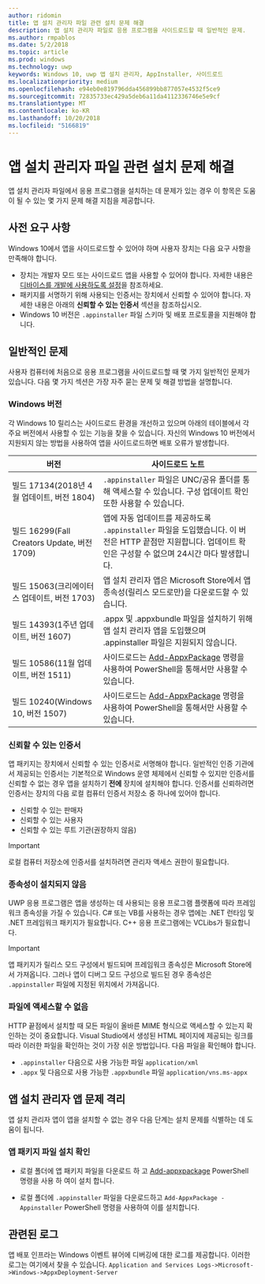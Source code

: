 ```yaml
---
author: ridomin
title: 앱 설치 관리자 파일 관련 설치 문제 해결
description: 앱 설치 관리자 파일로 응용 프로그램을 사이드로드할 때 일반적인 문제.
ms.author: rmpablos
ms.date: 5/2/2018
ms.topic: article
ms.prod: windows
ms.technology: uwp
keywords: Windows 10, uwp 앱 설치 관리자, AppInstaller, 사이드로드
ms.localizationpriority: medium
ms.openlocfilehash: e94eb0e819796dda456899bb877057e4532f5ce9
ms.sourcegitcommit: 72835733ec429a5deb6a11da4112336746e5e9cf
ms.translationtype: MT
ms.contentlocale: ko-KR
ms.lasthandoff: 10/20/2018
ms.locfileid: "5166819"
---
```

# <a name="troubleshoot-installation-issues-with-the-app-installer-file"></a>앱 설치 관리자 파일 관련 설치 문제 해결

앱 설치 관리자 파일에서 응용 프로그램을 설치하는 데 문제가 있는 경우 이 항목은 도움이 될 수 있는 몇 가지 문제 해결 지침을 제공합니다.

## <a name="prerequisites"></a>사전 요구 사항

Windows 10에서 앱을 사이드로드할 수 있어야 하며 사용자 장치는 다음 요구 사항을 만족해야 합니다.

- 장치는 개발자 모드 또는 사이드로드 앱을 사용할 수 있어야 합니다. 자세한 내용은 [디바이스를 개발에 사용하도록 설정](https://docs.microsoft.com/windows/uwp/get-started/enable-your-device-for-development)을 참조하세요.
- 패키지를 서명하기 위해 사용되는 인증서는 장치에서 신뢰할 수 있어야 합니다. 자세한 내용은 아래의 **신뢰할 수 있는 인증서** 섹션을 참조하십시오.
- Windows 10 버전은 `.appinstaller` 파일 스키마 및 배포 프로토콜을 지원해야 합니다.

## <a name="common-issues"></a>일반적인 문제

사용자 컴퓨터에 처음으로 응용 프로그램을 사이드로드할 때 몇 가지 일반적인 문제가 있습니다. 다음 몇 가지 섹션은 가장 자주 묻는 문제 및 해결 방법을 설명합니다.

### <a name="windows-version"></a>Windows 버전

각 Windows 10 릴리스는 사이드로드 환경을 개선하고 있으며 아래의 테이블에서 각 주요 버전에서 사용할 수 있는 기능을 찾을 수 있습니다. 자신의 Windows 10 버전에서 지원되지 않는 방법을 사용하여 앱을 사이드로드하면 배포 오류가 발생합니다.

| 버전 | 사이드로드 노트 |
|---------|----------------|
| 빌드 17134(2018년 4월 업데이트, 버전 1804)    | `.appinstaller` 파일은 UNC/공유 폴더를 통해 액세스할 수 있습니다. 구성 업데이트 확인 또한 사용할 수 있습니다. |
| 빌드 16299(Fall Creators Update, 버전 1709) | 앱에 자동 업데이트를 제공하도록 `.appinstaller` 파일을 도입했습니다. 이 버전은 HTTP 끝점만 지원합니다. 업데이트 확인은 구성할 수 없으며 24시간 마다 발생합니다. |
| 빌드 15063(크리에이터스 업데이트, 버전 1703)      | 앱 설치 관리자 앱은 Microsoft Store에서 앱 종속성(릴리스 모드로만)을 다운로드할 수 있습니다. |
| 빌드 14393(1주년 업데이트, 버전 1607)   | .appx 및 .appxbundle 파일을 설치하기 위해 앱 설치 관리자 앱을 도입했으며 .appinstaller 파일은 지원되지 않습니다. |
| 빌드 10586(11월 업데이트, 버전 1511)      | 사이드로드는 [Add-AppxPackage](https://docs.microsoft.com/powershell/module/appx/add-appxpackage?view=win10-ps) 명령을 사용하여 PowerShell을 통해서만 사용할 수 있습니다. |
| 빌드 10240(Windows 10, 버전 1507)           | 사이드로드는 [Add-AppxPackage](https://docs.microsoft.com/powershell/module/appx/add-appxpackage?view=win10-ps) 명령을 사용하여 PowerShell을 통해서만 사용할 수 있습니다. |

### <a name="trusted-certificates"></a>신뢰할 수 있는 인증서

앱 패키지는 장치에서 신뢰할 수 있는 인증서로 서명해야 합니다. 일반적인 인증 기관에서 제공되는 인증서는 기본적으로 Windows 운영 체제에서 신뢰할 수 있지만 인증서를 신뢰할 수 없는 경우 앱을 설치하기 **전에** 장치에 설치해야 합니다. 인증서를 신뢰하려면 인증서는 장치의 다음 로컬 컴퓨터 인증서 저장소 중 하나에 있어야 합니다.

- 신뢰할 수 있는 판매자
- 신뢰할 수 있는 사용자
- 신뢰할 수 있는 루트 기관(권장하지 않음)

 >[!IMPORTANT]
 > 로컬 컴퓨터 저장소에 인증서를 설치하려면 관리자 액세스 권한이 필요합니다.

### <a name="dependencies-not-installed"></a>종속성이 설치되지 않음 

UWP 응용 프로그램은 앱을 생성하는 데 사용되는 응용 프로그램 플랫폼에 따라 프레임워크 종속성을 가질 수 있습니다. C# 또는 VB를 사용하는 경우 앱에는 .NET 런타임 및 .NET 프레임워크 패키지가 필요합니다. C++ 응용 프로그램에는 VCLibs가 필요합니다.

>[!IMPORTANT] 
> 앱 패키지가 릴리스 모드 구성에서 빌드되며 프레임워크 종속성은 Microsoft Store에서 가져옵니다. 그러나 앱이 디버그 모드 구성으로 빌드된 경우 종속성은 `.appinstaller` 파일에 지정된 위치에서 가져옵니다.

### <a name="files-not-accessible"></a>파일에 액세스할 수 없음

HTTP 끝점에서 설치할 때 모든 파일이 올바른 MIME 형식으로 액세스할 수 있는지 확인하는 것이 중요합니다. Visual Studio에서 생성된 HTML 페이지에 제공되는 링크를 따라 이러한 파일을 확인하는 것이 가장 쉬운 방법입니다. 다음 파일을 확인해야 합니다.

- `.appinstaller` 다음으로 사용 가능한 파일 `application/xml`
- `.appx` 및 다음으로 사용 가능한 `.appxbundle` 파일 `application/vns.ms-appx`

## <a name="isolate-app-installer-app-issues"></a>앱 설치 관리자 앱 문제 격리

앱 설치 관리자 앱이 앱을 설치할 수 없는 경우 다음 단계는 설치 문제를 식별하는 데 도움이 됩니다.

### <a name="verify-app-package-file-installation"></a>앱 패키지 파일 설치 확인

- 로컬 폴더에 앱 패키지 파일을 다운로드 하 고 [Add-appxpackage](https://docs.microsoft.com/powershell/module/appx/add-appxpackage?view=win10-ps) PowerShell 명령을 사용 하 여이 설치 합니다.

- 로컬 폴더에 `.appinstaller` 파일을 다운로드하고 `Add-AppxPackage -Appinstaller` PowerShell 명령을 사용하여 이를 설치합니다.

## <a name="related-logs"></a>관련된 로그

앱 배포 인프라는 Windows 이벤트 뷰어에 디버깅에 대한 로그를 제공합니다. 이러한 로그는 여기에서 찾을 수 있습니다. `Application and Services Logs->Microsoft->Windows->AppxDeployment-Server`



